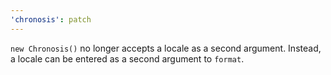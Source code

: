 ```yaml
---
'chronosis': patch
---
```


`new Chronosis()` no longer accepts a locale as a second argument. Instead, a locale can be entered as a second argument to `format`.
